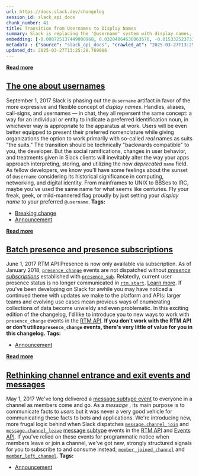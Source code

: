 ```yaml
---
url: https://docs.slack.dev/changelog
session_id: slack_api_docs
chunk_number: 41
title: Transition from Usernames to Display Names
summary: Slack is replacing the '@username' system with display names, allowing for more expressive user identification. This change aims to accommodate user preferences while ensuring backward compatibility for developers. It may also affect app behavior and user interactions.
embedding: [-0.008725137449800968, 0.03204864636063576, -0.015332523733377457, -0.0036319445353001356, 0.012127659283578396, 0.03843013569712639, -0.005322616547346115, 0.005019071977585554, -0.025413021445274353, 0.020175116136670113, -0.009078096598386765, -0.0056367493234574795, -0.02600599266588688, 0.06144304201006889, 0.00039001929690130055, 0.04633641242980957, -0.02436826378107071, 0.01653258316218853, -0.044133950024843216, 0.04091496765613556, 0.05822405591607094, 0.013525375165045261, 0.02699427679181099, 0.08849379420280457, -0.020415127277374268, 0.024961235001683235, -0.016109032556414604, 0.039503131061792374, -0.01965273730456829, -0.039700787514448166, 0.05232258886098862, -0.032500430941581726, 0.0031907460652291775, 0.02568127028644085, 0.00012485911429394037, -0.004595521371811628, -0.018777400255203247, 0.017450274899601936, 0.025469494983553886, -0.024918880313634872, -0.027403708547353745, -0.004832003731280565, 0.0330934040248394, 0.009480468928813934, -0.03385579213500023, 0.019935104995965958, -0.024354146793484688, 0.011019368655979633, 0.012445321306586266, 0.04438807815313339, -0.06635622680187225, -0.041479699313640594, -0.013560671359300613, 0.015431351959705353, -0.016433754935860634, -0.06133009493350983, -0.0047225868329405785, -0.022462287917733192, 0.0053614419884979725, -0.032415721565485, -0.019073884934186935, -0.03227453678846359, -0.0011665283236652613, -0.05952294543385506, -0.006653270218521357, -0.012868871912360191, -0.05480741709470749, 0.002774254884570837, 0.01767616905272007, -0.0101510901004076, 0.06827632337808609, -0.008838084526360035, -0.0452069416642189, -0.0283214021474123, -0.034448765218257904, -0.01277710311114788, 0.004553166683763266, 0.07307656109333038, -0.02162930555641651, 0.006420317571610212, -0.005908527877181768, 0.02407177910208702, -0.044924575835466385, -0.01866445317864418, -0.04851063713431358, 0.01605255901813507, -0.02914026565849781, -0.03843013569712639, 0.00650149816647172, 0.012628859840333462, -0.019511554390192032, -0.01636316254734993, -0.029224975034594536, -0.013363013975322247, 0.06229013949632645, -0.04534812644124031, 0.0012556504225358367, -0.003010737244039774, -0.00670974375680089, 0.015120748430490494, 0.0283214021474123, -0.07906273752450943, -0.04907536879181862, -0.04992247000336647, 0.029422633349895477, -0.026627199724316597, 0.05952294543385506, 0.03433581814169884, -0.01833973079919815, -0.0470988005399704, -0.11972357332706451, 0.010468753054738045, 0.00917692482471466, -0.0206410214304924, -0.021233992651104927, -0.03405344858765602, 0.03300869092345238, 0.0056720455177128315, 0.010468753054738045, 0.010031084530055523, -0.030665047466754913, -0.015276050195097923, 0.014033636078238487, 0.042326800525188446, 0.010638173669576645, -0.06533970683813095, 0.011640575714409351, -0.011280558072030544, -0.06443613022565842, 0.009720481000840664, 0.07996630668640137, 0.0062438384629786015, 0.058675844222307205, -0.047522351145744324, -0.033940501511096954, -0.021558713167905807, -0.037695981562137604, 0.005336734466254711, -0.02078220434486866, -0.024749459698796272, 0.012064126320183277, -0.04071730747818947, 0.0024107075296342373, -0.008781610988080502, -0.017252618446946144, 0.013715973123908043, -0.0334322415292263, 0.007433309219777584, 0.010136972181499004, -0.008541598916053772, -0.054270919412374496, 0.01293240487575531, -0.032415721565485, 0.017619695514440536, -0.0034942906349897385, -0.03761127218604088, 0.01996334083378315, 0.07398013025522232, 0.030693283304572105, -0.02799667976796627, -0.02096574380993843, 0.005262613296508789, -0.03645356744527817, 0.011718226596713066, -0.020909270271658897, -0.03501349687576294, 0.03306516632437706, -0.016800832003355026, -0.06901047378778458, -0.007602729368954897, -0.0028095508459955454, -0.01915859431028366, -0.025102417916059494, 0.0038543082773685455, -0.019525671377778053, -0.02078220434486866, -0.031512148678302765, -0.033488716930150986, -0.017464393749833107, 0.003939018584787846, 0.015981966629624367, 0.034307580441236496, -0.06296782195568085, -0.03715948760509491, -0.009381640702486038, -0.03676417097449303, -0.00801216159015894, 0.022857600823044777, 0.012021771632134914, -0.0026771912816911936, -0.03142743930220604, 0.0238882414996624, 0.017633814364671707, 0.030862703919410706, 0.01721026375889778, -0.03402521461248398, 0.020005695521831512, 0.009268693625926971, 0.02027394436299801, -0.060934778302907944, 0.007962746545672417, 0.002927792025730014, 0.05794169008731842, -0.04707056283950806, 0.006872104946523905, 0.004941421095281839, 0.01719614490866661, 0.05890173837542534, -0.03747009113430977, 0.006109714042395353, 0.053452055901288986, -0.026782501488924026, -0.029366159811615944, -0.0016641999827697873, -0.02208109200000763, 0.025780098512768745, -0.0706482008099556, 0.03546528518199921, -0.05599335953593254, 0.0021848140750080347, 0.005072015803307295, 0.040519651025533676, 0.060313571244478226, -0.005259083583950996, -0.00618030596524477, 0.01521957665681839, 0.033799320459365845, -0.026274241507053375, 0.015826664865016937, 0.00044230130151845515, 0.028194336220622063, -0.014097168110311031, -0.014083050191402435, -0.050317782908678055, 0.03365813568234444, -0.03651004284620285, 0.0007288596243597567, -0.039700787514448166, 0.008972208946943283, 0.012254724279046059, -0.009925196878612041, 0.0036848881281912327, -0.0163772813975811, 0.041140858083963394, 0.003815482836216688, 0.02617541328072548, -0.01080759335309267, -0.02620364911854267, 0.027064869180321693, 0.030156785622239113, 0.08166050910949707, -0.0036566515918821096, 0.041338514536619186, 0.02028806321322918, -0.01784558966755867, -0.010094617493450642, 0.004676701966673136, 0.006607385817915201, 0.005428503733128309, 0.032302774488925934, 0.014668961055576801, -0.031822752207517624, -0.045715201646089554, -0.005294379778206348, -0.005184962414205074, -0.0008338647894561291, 0.022024618461728096, 0.03933371230959892, 0.0018971527460962534, -0.009981670416891575, 0.030213259160518646, -0.010016966611146927, 0.012861812487244606, 0.009056918323040009, 0.007602729368954897, -0.004126086365431547, 0.01764793135225773, 0.05283084884285927, -0.03843013569712639, 0.003811953356489539, 0.0119441207498312, 0.0010985838016495109, 0.03588883578777313, -0.04613875225186348, -0.01883387379348278, 0.014301883988082409, -0.02274465560913086, -0.014181878417730331, -0.0007284184102900326, -0.011908824555575848, -0.013101824559271336, 0.054581522941589355, -0.01852327026426792, -0.016659647226333618, -0.018382085487246513, 0.03800658509135246, 0.052943795919418335, -0.03374284505844116, 0.010454635135829449, -0.0009000445134006441, 0.017760878428816795, -0.014584250748157501, 0.008873380720615387, -0.043625690042972565, 0.06053946539759636, 0.07047878205776215, -0.007225063629448414, -0.02193990908563137, 0.0051002525724470615, -0.022306986153125763, 0.011478215456008911, 0.022645827382802963, -0.05895821005105972, -0.05110841244459152, -0.02882966212928295, 0.004044906236231327, 0.030213259160518646, 0.026415424421429634, -0.013701854273676872, 0.032811034470796585, -0.003060151357203722, -0.0053755599074065685, -0.012050008401274681, -0.011414682492613792, 0.032161589711904526, -0.03730066865682602, 0.029196739196777344, -0.029676763340830803, 0.030467389151453972, -0.01979392021894455, 0.02768607623875141, -0.061273619532585144, 0.028109626844525337, 0.03272632509469986, 0.0034642890095710754, 0.00027089574723504484, 0.0029136736411601305, 0.04255269467830658, 0.019045649096369743, 0.039361946284770966, 0.0237188208848238, -0.013970103114843369, -0.041338514536619186, -0.004291977267712355, 0.020019814372062683, 0.013130061328411102, 0.02666955441236496, -0.055400390177965164, -0.04616698995232582, 0.05991825833916664, -0.022335221990942955, -0.006152069196105003, 0.03058033622801304, -0.04402100294828415, -0.025977756828069687, 0.015177221968770027, 0.0395878404378891, -0.030552100390195847, -0.018749162554740906, 0.031963933259248734, -0.04365392401814461, -0.01333477720618248, -0.03385579213500023, -0.01835384964942932, 0.007196826860308647, -0.002426590770483017, -0.04749411344528198, -0.01383597869426012, 0.01736556552350521, -0.030862703919410706, 0.02914026565849781, -0.0349852591753006, 0.025808336213231087, -0.026895448565483093, -0.030043840408325195, 0.040999677032232285, -0.010038143955171108, -0.00486729945987463, 0.018255021423101425, 0.0510237030684948, 0.013271245174109936, 0.0373571440577507, 0.0021124575287103653, -0.010242859832942486, -0.015953730791807175, 0.031229780986905098, -0.04241150990128517, -0.0021406940650194883, -0.02570950798690319, 0.02568127028644085, -0.016956133767962456, -0.02306937612593174, -0.007638025097548962, 0.02796844206750393, 0.009353403933346272, 0.010737001895904541, 0.010532286018133163, 0.007468604948371649, 0.06155598908662796, -0.01423129253089428, 0.043117426335811615, 0.0013712443178519607, -0.0029825004749000072, 0.004267270211130381, -0.045912861824035645, 0.03074975684285164, 0.015092511661350727, -0.0021301053930073977, -0.005184962414205074, 0.028603767976164818, 0.03074975684285164, 0.04659054055809975, 0.027431946247816086, 0.003991962410509586, -0.004768471233546734, -0.018452677875757217, 0.024311792105436325, 0.035775888711214066, 0.03820424526929855, 0.06742922216653824, 0.014923091046512127, -0.06968815624713898, 0.0111323157325387, -0.011732345446944237, -0.03523939102888107, 0.030354443937540054, 0.022377578541636467, -0.04910360649228096, 0.050684861838817596, -0.10159561783075333, -0.05503331124782562, -0.030862703919410706, 0.04927302524447441, -0.026274241507053375, 0.050317782908678055, -0.013701854273676872, 0.008654545992612839, 0.00900750420987606, -0.013560671359300613, 0.004136675503104925, 0.02031629905104637, 0.0042002080008387566, -0.013638322241604328, 0.009353403933346272, -0.02604834735393524, 0.02195402793586254, -0.03453347459435463, -0.046251699328422546, 0.00043480092426761985, 0.015840783715248108, -0.028081389144062996, 0.0026189531199634075, 0.012897108681499958, 0.0031042713671922684, -0.06629975140094757, 0.016419636085629463, 0.02914026565849781, -0.01529016811400652, 0.03749832510948181, -0.005813228897750378, -0.01375126838684082, -0.021177519112825394, 0.007140353322029114, 0.055259205400943756, -0.020033933222293854, -0.0349852591753006, -0.016447871923446655, -0.0116899898275733, 0.0069250487722456455, -0.029083792120218277, 0.05076957121491432, 0.013313599862158298, -0.0014206585474312305, -0.0024812992196530104, -0.05568275600671768, -0.011393505148589611, -0.0008541599381715059, -0.008626309223473072, 0.030806230381131172, 0.001016520895063877, 0.044868104159832, 0.010292273946106434, 0.0004275211540516466, 0.01005932129919529, -0.016631411388516426, -0.019102122634649277, 0.019229186698794365, 0.006395610515028238, -0.031173307448625565, 0.026768382638692856, -0.032669853419065475, 0.004383746534585953, -0.013320659287273884, -0.01737968437373638, 0.012657096609473228, 0.010659351013600826, 0.008202758617699146, -0.012226487509906292, 0.040830254554748535, -0.024354146793484688, -0.02863200567662716, -0.048680055886507034, 0.012353552505373955, 0.02812374383211136, 0.021332820877432823, 0.04630817472934723, -0.023450572043657303, -0.005174373742192984, -0.024594157934188843, 0.006727391853928566, -0.003670769976451993, -0.028914371505379677, 0.0020259825978428125, 0.02734723500907421, 0.00900750420987606, 0.02212344855070114, 0.004884947557002306, 0.006600326392799616, -0.00065915024606511, 0.02964852564036846, 0.007701557595282793, -0.006921519059687853, 0.013447724282741547, -0.006102655082941055, -0.010878185741603374, 0.015558416955173016, -0.023295270279049873, -0.05119312182068825, -0.022829364985227585, -0.003935488872230053, 0.018720926716923714, -0.010729942470788956, 0.02143164910376072, 0.023972950875759125, -0.03010031394660473, 0.034307580441236496, -0.03783716633915901, -0.052774377167224884, -0.019426843151450157, -0.0075462558306753635, -0.022716417908668518, 0.02208109200000763, 0.0065544419921934605, 0.0317380428314209, -0.03300869092345238, 0.004390805494040251, 0.003956666216254234, -0.0004427424864843488, 0.014097168110311031, 0.027869613841176033, 0.03783716633915901, -0.004521400202065706, 0.03535233810544014, -0.048680055886507034, 0.008703960105776787, -0.013610085472464561, 0.005421444773674011, -0.008816907182335854, 0.020386891439557076, 0.006222660653293133, -0.023831767961382866, -0.03834542632102966, 0.008195700123906136, 0.012748866342008114, -0.010849948972463608, 0.00834394246339798, 0.00031567737460136414, 0.011506451293826103, -0.035945307463407516, -0.010504049248993397, 0.048341214656829834, 0.003886074759066105, 0.0031007416546344757, -0.018198547884821892, 0.02013276144862175, -0.046901144087314606, -0.004528459161520004, -0.0006437083357013762, 0.014273647218942642, -0.013243008404970169, -0.0009715186897665262, -0.046872906386852264, -0.004602580796927214, 0.038063060492277145, -0.06607385724782944, -0.032641615718603134, -0.037413615733385086, -0.030636809766292572, -0.0424962192773819, 0.004263740498572588, -0.006173246540129185, 0.0008850438171066344, 0.02227875031530857, 0.012134717777371407, 0.006332078017294407, -0.011266440153121948, -0.006836808752268553, -0.03156862035393715, -0.035747651010751724, 0.015445469878613949, -0.007581551559269428, 0.019610382616519928, -0.03811953216791153, -0.009911078959703445, -0.015120748430490494, 0.021728133782744408, 0.00803333893418312, -0.05421444773674011, -0.021064572036266327, 0.006893282290548086, 0.03487231209874153, 0.01606667786836624, 0.012635919265449047, -0.028688479214906693, -0.029196739196777344, 0.01243120338767767, -0.010581700131297112, -0.02061278559267521, 0.027121342718601227, 0.02191167324781418, -0.04851063713431358, 0.006314429920166731, -0.009889901615679264, 0.0020789264235645533, 0.0015530179953202605, 0.04800237715244293, 0.010765238665044308, -0.04447278752923012, 0.040350232273340225, 0.016772594302892685, 0.01650434546172619, -0.008223935961723328, 0.019991576671600342, -0.0206410214304924, -0.03340400755405426, -0.010758179239928722, 0.028067272156476974, -3.300714888609946e-05, -0.002077161567285657, -0.03978549689054489, 0.037074774503707886, 0.01685730554163456, 0.01781735196709633, 0.008908675983548164, 0.005739107728004456, -0.03648180514574051, 0.010249919258058071, 0.01375126838684082, 0.02847670391201973, 0.0057214596308767796, -0.006399140227586031, -0.027530774474143982, 0.07499665021896362, 0.004249622114002705, 0.031201543286442757, -0.019709210842847824, 0.003169568721204996, 0.003545469604432583, 0.014668961055576801, 0.037554800510406494, -0.003566647181287408, 0.0317380428314209, -0.0010721118887886405, 0.03504173457622528, -0.01569960080087185, -0.0072180042043328285, -0.007249770686030388, -0.00499436492100358, 0.000758861075155437, 0.00036354741314426064, -0.021022217348217964, 0.03766774758696556, 0.06697743386030197, -0.019836274906992912, 0.031145069748163223, 0.005594394635409117, -0.008492184802889824, -0.0072356523014605045, 0.007878037169575691, 0.02846258506178856, -0.018424442037940025, 0.03907958045601845, -0.0487930029630661, -0.02294231206178665, 0.00972754042595625, -0.026613080874085426, -0.000630472379270941, 0.015516062267124653, 0.0003172215656377375, 0.026641318574547768, 0.004104909021407366, -0.005001423880457878, 0.029168501496315002, -0.008096870966255665, 0.020810442045331, -0.006003826390951872, 0.0005148784257471561, 0.014273647218942642, 0.012720629572868347, -0.03523939102888107, 0.023860003799200058, -0.0055238027125597, -0.017252618446946144, -0.0010306392796337605, 0.014513659290969372, -0.015021920204162598, -0.010327570140361786, -0.030806230381131172, 0.043286848813295364, -0.034589946269989014, -0.014584250748157501, 0.00022854072449263185, 0.01038404367864132, 0.020245708525180817, -0.013927748426795006, -0.007934510707855225, -0.030043840408325195, 0.003526056883856654, -0.012925345450639725, -0.005280261393636465, -0.007715675979852676, -0.006903870962560177, -0.03778069466352463, 0.018749162554740906, 0.004309624899178743, -0.026881329715251923, -0.001597137888893485, 0.031342726200819016, -0.025413021445274353, 0.022518761456012726, -0.0021883435547351837, 0.04156440868973732, 0.009226338937878609, -0.03515468165278435, 0.009826368652284145, 0.03780892863869667, -0.062459561973810196, 0.025469494983553886, -0.023789413273334503, 0.00231540878303349, 0.016137268394231796, -0.02129046618938446, 0.046421121805906296, -0.006003826390951872, 0.025624796748161316, 0.024932999163866043, -0.01736556552350521, 0.032641615718603134, -0.027770785614848137, 0.022222276777029037, 0.0237188208848238, 0.012487676925957203, -0.02305525913834572, 0.006999169941991568, -0.0018459736602380872, 0.020683376118540764, -0.009882842190563679, -0.023521164432168007, 0.017633814364671707, 0.029168501496315002, -0.0003944312920793891, 0.02441062033176422, -0.011937061324715614, -0.003554293420165777, -0.010878185741603374, -0.011577043682336807, -0.025342430919408798, -0.04907536879181862, -0.005234376527369022, 0.028872016817331314, -0.01506427489221096, -0.012240605428814888, 0.004602580796927214, 0.011082901619374752, 0.00433786166831851, -0.009346344508230686, -0.03874073922634125, -0.0028677890077233315, -0.0069144596345722675, -0.030410917475819588, 0.00193244859110564, 0.024029424414038658, -0.003118389518931508, -0.002251876052469015, 0.004231974016875029, -0.029196739196777344, -0.009720481000840664, -0.05794169008731842, -0.01848091371357441, -0.03300869092345238, -0.06437965482473373, -0.002634836360812187, 0.021671660244464874, 0.002753077307716012, -0.020189234986901283, 0.0014912502374500036, 0.01087112631648779, -0.10950189083814621, -0.005068486090749502, 0.023436453193426132, -0.013214771635830402, 0.006850927136838436, 0.001870680833235383, -0.007673320826143026, 0.0441904217004776, 0.05308498069643974, -0.04661877825856209, 0.033488716930150986, -0.017902063205838203, -0.005580276250839233, -0.03447699919342995, 0.02374705672264099, -0.016123151406645775, 0.013384191319346428, 0.030185023322701454, 0.01623609848320484, 0.006946226116269827, -0.005537921097129583, 0.03255690634250641, -0.02305525913834572, 0.043766871094703674, 0.02637306973338127, 0.0056720455177128315, 0.005269672721624374, 0.0028589649591594934, 0.04707056283950806, -0.04006786644458771, 0.019116239622235298, 0.020570429041981697, -0.03995491936802864, -0.01602432318031788, -0.04063259810209274, 0.027050750330090523, 0.004246092401444912, -0.0012838870752602816, -0.005573216825723648, -0.0520402230322361, 0.020584547892212868, -0.0078074452467262745, 0.034448765218257904, -0.028674360364675522, 0.0233799796551466, 0.03718772158026695, -0.016109032556414604, -0.021191636100411415, -0.0065615009516477585, 0.04136675223708153, 0.01879151724278927, 0.009360463358461857, 0.0194550808519125, 0.0066285631619393826, 0.012664156034588814, -0.005308498162776232, -0.04433160647749901, -0.029027318581938744, 0.0016183153493329883, -0.009529883041977882, 0.060313571244478226, -0.0006401787395589054, -0.0015618420438840985, -0.017563221976161003, 0.016758475452661514, -0.00396372564136982, -0.014937209896743298, -0.004920243285596371, 0.00319427577778697, 0.011562924832105637, 0.010518167167901993, 0.029083792120218277, 0.0163772813975811, 0.00973459891974926, 0.025949519127607346, 0.011591161601245403, 0.019356252625584602, 0.00757449259981513, 0.012339434586465359, -0.025074182078242302, 0.029253212735056877, 0.009148688055574894, 0.023365862667560577, 0.037413615733385086, -0.013638322241604328, -0.007348598912358284, -0.016476109623908997, -0.015925493091344833, 0.014908973127603531, 0.0018530328525230289, 0.051164884120225906, -0.00753213744610548, 0.021544596180319786, -0.004429630935192108, -0.020203351974487305, 0.0010429928079247475, -0.021869316697120667, 0.01260768249630928, -0.0010544639080762863, -0.016899660229682922, 0.020542193204164505, 0.03419463336467743, 0.006977992597967386, -0.053452055901288986, -0.010306392796337605, -0.017323210835456848, 0.009755777195096016, 0.01835384964942932, -0.0013244772562757134, 0.023619992658495903, 0.009289871901273727, -0.020033933222293854, 0.015586653724312782, 0.024283554404973984, -0.02291407436132431, -0.005252024624496698, 0.03989844396710396, -0.01482426282018423, 0.011612338945269585, 0.010758179239928722, -0.031173307448625565, -0.005664986092597246, -0.017619695514440536, 0.023944715037941933, 0.025469494983553886, 0.033799320459365845, 0.014598369598388672, 0.002940145554021001, 0.00030552982934750617, -0.006868575233966112, 0.021064572036266327, 0.015629008412361145, -0.017125552520155907, 0.027276644483208656, -0.01917271316051483, -0.005047308746725321, 0.00592970522120595, -0.015233694575726986, -0.020739849656820297, 0.01636316254734993, -0.01883387379348278, -0.004369628150016069, -0.035747651010751724, 0.012374729849398136, 0.002620717976242304, -0.007020347286015749, -0.03552175685763359, 0.009085155092179775, -0.031992170959711075, 8.581307338317856e-05, 0.03436405211687088, -0.008922794833779335, -0.009776954539120197, 0.01277710311114788, -0.02698015794157982, 0.021361056715250015, 0.009028682485222816, -0.03504173457622528, -0.03142743930220604, -0.008901616558432579, 0.005788521841168404, 0.04331508278846741, 0.03221806511282921, -0.0014286000514402986, 0.010129912756383419, -0.0010685822926461697, -0.01798677258193493, 0.001637728069908917, -0.014450127258896828, 0.016589056700468063, -0.005576746538281441, 0.015332523733377457, 0.021883435547351837, 0.03947489336133003, -0.01979392021894455, 0.03811953216791153, 0.012417085468769073, 0.016320807859301567, 0.014097168110311031, 0.022306986153125763, -0.009289871901273727, -0.002737194299697876, 0.010285214520990849, 0.006526205223053694, -0.001210648100823164, -0.018071481958031654, 0.0030389740131795406, 0.019539790228009224, -0.018424442037940025, 0.013257126323878765, -0.005333205219358206, 0.048849474638700485, -0.0044437493197619915, 0.03571941331028938, -0.053593240678310394, 0.0009715186897665262, 0.0003106036165263504, -0.02816610038280487, -0.027615483850240707, 0.02699427679181099, -0.005943823605775833, 0.032669853419065475, -0.0018018538830801845, 0.00827335100620985, 0.000721800432074815, 0.00548144755885005, -0.002513065468519926, 0.01769028790295124, 0.023168206214904785, 0.009889901615679264, 0.015318404883146286, 0.030523862689733505, -0.02212344855070114, 0.0014833087334409356, 0.012805339880287647, 0.01423129253089428, 0.011365268379449844, -0.040830254554748535, 0.005174373742192984, -0.017916180193424225, -0.02747430093586445, -0.014556013979017735, -0.006074418313801289, 0.024029424414038658, 0.027093105018138885, 0.02665543742477894, -0.04187501221895218, -0.01497956458479166, -0.03727243095636368, -0.01349007897078991, 0.003081328934058547, -0.00474376417696476, -0.022377578541636467, 0.00827335100620985, 0.0162078607827425, -0.018622098490595818, 0.02391647733747959, 0.002393059665337205, -0.011414682492613792, 0.03535233810544014, -0.008153344504535198, 0.019257424399256706, -0.00841453392058611, -0.06076535955071449, -0.006046181544661522, 0.005513214040547609, 0.009325167164206505, 0.036425333470106125, 0.020259825512766838, 0.012925345450639725, -0.0018336201319471002, 0.024523567408323288, -0.008478066883981228, -0.012007652781903744, 0.01220531016588211, 0.004313154611736536, 0.012297078967094421, 0.018452677875757217, 0.01852327026426792, -0.005227317567914724, 0.012741806916892529, 0.011167610995471478, 0.0235494002699852, 0.011231143958866596, -0.0281519815325737, -0.024325909093022346, -0.005587335210293531, 0.01651846431195736, 0.010687587782740593, 0.006487379781901836, -0.017097316682338715, 0.058675844222307205, 0.00019622294348664582, 0.0204716008156538, -0.024791814386844635, -0.03899487107992172, -0.012212368659675121, 0.009275753051042557, -0.02555420622229576, 0.0032648674678057432, 0.00010660453699529171, -0.037244196981191635, -0.013927748426795006, 0.025667153298854828, 0.005576746538281441, -0.017591459676623344, 0.0050084833055734634, -0.011873528361320496, 0.036905355751514435, -0.03456170856952667, 0.011915883980691433, 0.030043840408325195, -0.004531988874077797, -0.029817946255207062, -0.009501646272838116, -0.02666955441236496, 0.001434776932001114, 0.0038825450465083122, 0.0043943352065980434, 0.006370903458446264, -0.00527320196852088, -0.014697197824716568, 0.019906867295503616, 0.015600771643221378, 0.00382254202850163, 0.026613080874085426, 0.006074418313801289, 0.004916714038699865, 0.010525226593017578, 0.011040546000003815, -0.03221806511282921, 0.00519202183932066, 0.030156785622239113, 0.026104820892214775, -0.01651846431195736, 0.03190746158361435, -0.011005250737071037, 0.008661605417728424, 0.021050453186035156, -0.015501943416893482, 0.00540026742964983, 0.06166893243789673, 0.007899214513599873, 0.014584250748157501, 0.023605873808264732, 0.0037060657050460577, 0.019737446680665016, 0.014372476376593113, 0.008492184802889824, 0.004256681073457003, 0.017407920211553574, -0.020062169060111046, -0.012445321306586266, 0.010666410438716412, -0.03933371230959892, 0.007673320826143026, -0.019073884934186935, -0.005121429916471243, 0.031483910977840424, 0.000474729371489957, -0.011471156030893326, -0.010024025104939938, -0.01815619319677353, 0.018212666735053062, 0.0399266816675663, -0.04074554517865181, 0.030354443937540054, 0.010737001895904541, -0.0263589508831501, -0.00175773398950696, 0.09272929280996323, -0.004726116079837084, 0.006713273469358683, 0.03456170856952667, 0.00630384124815464, 0.01639140024781227, -0.011442919261753559, 0.04009610041975975, -0.014210115186870098, -0.03563470393419266, -0.010024025104939938, 0.038063060492277145, 0.02239169552922249, 0.02847670391201973, -0.0033531070221215487, 0.025497732684016228, -0.016109032556414604, 0.05568275600671768, 0.032811034470796585, -0.003400756511837244, 0.010285214520990849, 0.03549352288246155, -0.021191636100411415, -0.014104227535426617, -0.0005731165874749422, -0.010574640706181526, 0.028914371505379677, -0.019737446680665016, 0.04111262410879135, 0.005986178759485483, -0.004306095652282238, -0.027389591559767723, -0.007892155088484287, 0.03422287106513977, -0.026316596195101738, 0.018847990781068802, 0.002567774150520563, -0.003914311528205872, 0.014951327815651894, -0.01879151724278927, -0.0022624649573117495, -0.02031629905104637, -0.0022254041396081448, -0.023436453193426132, -0.010129912756383419, 0.01915859431028366, -0.005463799927383661, -0.04500928521156311, -0.012304138392210007, -0.03026973269879818, -0.01514898519963026, 0.00940281804651022, 0.035917069762945175, -0.021841080859303474, -0.005209669470787048, -0.010355806909501553, 0.01980803906917572, 0.05051543936133385, -0.03481584042310715, 0.014570132829248905, -0.021572832018136978, 0.05616277828812599, 0.007027406711131334, -0.001551253255456686, -0.001592725864611566, 0.009127510711550713, -0.0063356077298521996, -0.02586480975151062, -0.014866618439555168, 0.020881032571196556, 0.004793178290128708, -0.007020347286015749, -0.014210115186870098, 0.024918880313634872, -0.025935400277376175, -0.007189767435193062, -0.04421865940093994, 0.012170013971626759, 0.00818864069879055, 0.01210648100823164, -0.029168501496315002, -0.009134570136666298, -0.013320659287273884, 0.006480320822447538, -0.03910781815648079, 0.015501943416893482, 0.0019642149563878775, -0.03317811340093613, -0.00405902462080121, -0.004037846811115742, 0.013624203391373158, 0.008619249798357487, 0.03603001683950424, 0.025596560910344124, 0.028349637985229492, 0.007962746545672417, -0.026471897959709167, -0.006515616551041603, -0.0008973973453976214, -0.0002881024847738445, 0.000701064127497375, -0.001439188839867711, -0.009219279512763023, 0.01234649308025837, 0.005954412277787924, 0.020838677883148193, -0.02489064261317253, -0.0022377579007297754, -0.020076287910342216, 0.03300869092345238, -0.03910781815648079, -0.010567582212388515, 0.011082901619374752, 0.04323037341237068, 0.006462672725319862, 0.0059826490469276905, -0.033940501511096954, -0.010934658348560333, -0.021671660244464874, -0.035775888711214066, 0.037893641740083694, 0.005470858886837959, 0.0074615455232560635, 0.007616847287863493, -0.05319792777299881, -0.024184726178646088, 0.004821415059268475, 0.005834406241774559, 0.004369628150016069, 0.013454783707857132, -0.009191042743623257, 0.011577043682336807, 0.010574640706181526, -0.011435859836637974, -0.0017233205726370215, 0.02978970855474472, 0.004916714038699865, -0.005156725645065308, -0.046082280576229095, 0.02812374383211136, -0.034618183970451355, 0.027093105018138885, 0.01374420989304781, 0.037554800510406494, -0.01980803906917572, -0.006381492130458355, 0.0009671066654846072, -0.020372772589325905, -0.006437965668737888, -0.029083792120218277, -0.007835681550204754, -0.014541896060109138, 0.018043246120214462, -0.0001377641747239977, 0.010722883976995945, -0.03811953216791153, 0.03391226753592491, -0.05124959349632263, -0.005756755359470844, -0.002303055254742503, -0.004807296674698591, -0.014280706644058228, -0.02014687843620777, -0.03865602985024452, 0.012064126320183277, 0.02112104557454586, -0.009551061317324638, 0.00577440345659852, 0.0019395077833905816, 0.003305457765236497, -0.0019765684846788645, -0.01341948751360178, -0.023944715037941933, 0.034279342740774155, 0.02637306973338127, 0.004327272996306419, -0.007140353322029114, -0.0116899898275733, -0.02241993322968483, -0.006314429920166731, -0.04848239943385124, -0.0233799796551466, 0.024622395634651184, -0.007080350536853075, -0.016292570158839226, -0.028942609205842018, 0.012226487509906292, -0.019271541386842728, -0.004888477269560099, 0.012530031614005566, 0.012212368659675121, -0.006508557591587305, -0.00023295270511880517, 0.00700269965454936, 0.04012433812022209, -0.011054664850234985, 0.03447699919342995, 0.007715675979852676, 0.014365416951477528, -0.01667376607656479, -0.027911970391869545, -0.000412520399549976, -0.03278280049562454, 0.000929163652472198, 0.02292819321155548, -0.0074544865638017654, -0.008005102165043354, -0.003561352612450719, -0.01276298426091671, 0.012141777202486992, -0.03320634737610817, 0.01883387379348278, -0.0056226314045488834, 0.007119175978004932, -0.009042800404131413, 0.011125256307423115, -0.002666602609679103, 0.03588883578777313, -0.006342666689306498, -0.01529016811400652, -0.03094741329550743, 0.018862109631299973, -0.0011709403479471803, -0.03490054979920387, 0.03978549689054489, 0.041507937014102936, -0.003118389518931508, -0.023761175572872162, -0.009042800404131413, -0.04145146161317825, 0.032811034470796585, 0.018847990781068802, -0.019384488463401794, 0.022222276777029037, 0.004524929914623499, 0.00957929715514183, -0.007821563631296158, -0.0028395522385835648, 0.003271926660090685, -0.007048584055155516, 0.044416315853595734, 0.011435859836637974, -0.020570429041981697, 0.03506997227668762, -0.006381492130458355, 0.040689073503017426, -0.009134570136666298, -0.03187922388315201, -0.004344921093434095, -0.0056967525742948055, 0.0220952108502388, -0.0011232908582314849, 0.01835384964942932, -0.05924057960510254, -0.006010885816067457, -0.017549103125929832, -0.001198294572532177, -0.00035781183396466076, 0.05336734652519226, 0.006349726114422083, 0.006229720078408718, -0.004676701966673136, 0.0025060062762349844, -0.0019518613116815686, -0.010334628634154797, 0.016984369605779648, 0.009826368652284145, -0.0031660390086472034, -0.014104227535426617, 0.024269435554742813, -0.0103205107152462, 0.01979392021894455, -0.004680231679230928, 0.015163103118538857, 0.0035737063735723495, 0.003210158785805106, 0.0103205107152462, -0.007849800400435925, 0.019229186698794365, -0.01863621547818184, 0.01668788492679596, -0.003953136969357729, -0.021544596180319786, 0.0005739990156143904, 0.0059826490469276905, 0.016278453171253204, -0.017549103125929832, -0.015798429027199745, 0.047578826546669006, 0.023450572043657303, 0.02748841978609562, 0.0008007748983800411, -0.002774254884570837, -0.020245708525180817, 0.036227673292160034, 0.007518019061535597, -0.01414658222347498, -0.009141628630459309, -0.007207415532320738, -0.0008254820131696761, 0.00417197123169899, 0.0033036929089576006, 0.015233694575726986, -0.0050755450502038, 0.004920243285596371, 0.06087830662727356, 0.006166187580674887, 0.010489930398762226, -0.0160384401679039, -0.01178881898522377, 0.03213335573673248, 0.00227305362932384, -0.0033407534938305616, -0.00017118494724854827, -0.006183835212141275, 0.00757449259981513, 0.010525226593017578, -0.004302565939724445, 0.01293240487575531, -0.0017930299509316683, 0.03552175685763359, -0.0018406793242320418, 0.029507342725992203, -0.015205458737909794, 0.005135548301041126, 0.006745039485394955, -0.0008140108548104763, -0.016617292538285255, 0.03111683391034603, -0.007034465670585632, 0.014556013979017735, -0.0018018538830801845, 0.004274329170584679, -0.009169865399599075, 0.008096870966255665, -0.0041649118065834045, 0.022871719673275948, 0.003019561292603612, 0.027940206229686737, -0.042467985302209854, -0.03204864636063576, -0.0012159425532445312, 0.005912057124078274, -0.008852202445268631, -0.004330802708864212, 0.02162930555641651, -0.017407920211553574, 0.003123684087768197, 0.02719193324446678, -0.023365862667560577, 0.020231589674949646, 0.019229186698794365, -0.004309624899178743, 0.004440219607204199, 0.016730239614844322, 0.02048571966588497, 0.015346641652286053, -0.02733311802148819, 0.05421444773674011, 0.02945086918771267, -0.016490228474140167, -0.013278304599225521, -0.0018159722676500678, 0.027431946247816086, -0.007433309219777584, 0.004373157396912575, 0.026401305571198463, 0.005587335210293531, 0.014372476376593113, 0.038853686302900314, -0.01014403160661459, -0.03289574384689331, 0.0101510901004076, -0.010624054819345474, 0.00926163513213396, -0.02813786268234253, -0.01651846431195736, -0.0018530328525230289, 0.014294825494289398, -0.03060857392847538, 0.010221682488918304, 0.016617292538285255, 0.018382085487246513, 0.022970547899603844, 0.02210932970046997, -0.017097316682338715, -0.026316596195101738, 0.017577340826392174, 0.0018424440640956163]
metadata : {"source": "slack_api_docs", "crawled_at": "2025-03-27T13:25:27.412497", "url_path": "/changelog", "chunk_size": 4527}
updated_dt: 2025-03-27T13:25:28.769006
---
```

[**Read more**](https://docs.slack.dev/changelog/2017/09/01/locale-locale-locale)
## [The one about usernames](https://docs.slack.dev/changelog/2017-09-the-one-about-usernames)
September 1, 2017
Slack is phasing out the `@username` artifact in favor of the more expressive and flexible concept of _display names_.
Handles, aliases, call-signs, and usernames — in chat, they all repersent the same concept: a way for an individual or entity to indicate a preferred identification noun, in whichever way is appropriate to the apparatus at work.
Users will be even better equipped to present their preferred nomenclature while giving organizations the option to work primarily with so-called _real_ names as suits "the suits."
The transition should be technically "backwards compatible" to you, the developer. But the social ramifications, changes in user behavior, and treatments given in Slack clients will inevitably alter the way your apps approach interpreting, storing, and utilizing the now _deprecated_ `name` field.
As fellow developers, we know you'll have some feelings about the sunset of `@username` considering its historical significance in computing, networking, and digital identity. From mainframes to UNIX to BBSes to IRC, maybe you've used the same name for what seems like centuries.
Fly your freak, geek, or mild-mannered flag proudly by just setting your _display name_ to your preferred `@username`.
**Tags:**
  * [Breaking change](https://docs.slack.dev/changelog/tags/breaking-change)
  * [Announcement](https://docs.slack.dev/changelog/tags/announcement)


[**Read more**](https://docs.slack.dev/changelog/2017-09-the-one-about-usernames)
## [Batch presence and presence subscriptions](https://docs.slack.dev/changelog/2017-06-batch-presence-and-presence-subscriptions)
June 1, 2017
RTM API Presence is now only available via subscription.
As of January 2018, [`presence_change`](https://docs.slack.dev/reference/events/presence_change) events are not dispatched without [_presence subscriptions_](https://docs.slack.dev/apis/web-api/user-presence-and-status) established with [`presence_sub`](https://docs.slack.dev/reference/events/presence_sub). Relatedly, current user presence status is no longer communicated in [`rtm.start`](https://docs.slack.dev/reference/methods/rtm.start). [Learn more](https://docs.slack.dev/changelog/2018-01-presence-present-and-future).
If you've been developing on Slack for awhile you may have noticed a continued theme with updates we make to the platform and APIs: larger teams and evolving use cases mean previous ways of enumerating collections of data become unwieldy and even problematic.
In this exciting edition of the changelog, I'd like to introduce you to new ways to work with `presence_change` events in the [RTM API](https://docs.slack.dev/legacy/legacy-rtm-api).
**If you don't work with the RTM API or don't utilize`presence_change` events, there's very little of value for you in this changelog.**
**Tags:**
  * [Announcement](https://docs.slack.dev/changelog/tags/announcement)


[**Read more**](https://docs.slack.dev/changelog/2017-06-batch-presence-and-presence-subscriptions)
## [Rethinking channel entrance and exit events and messages](https://docs.slack.dev/changelog/2017/05/01/rethinking-channel-entrance-and-exit-events-and-messages)
May 1, 2017
We've long delivered a [message subtype event](https://docs.slack.dev/reference/events/message) to everyone in a channel as members come and go.
As a _message_ , its main purpose is to communicate facts to _users_ but it was never a very good vehicle for communicating these facts to bots and applications.
We're introducing new, more frugal logic behind when Slack dispatches [`message.channel_join`](https://docs.slack.dev/reference/events/message/channel_join) and [`message.channel_leave`](https://docs.slack.dev/reference/events/message/channel_leave) [message subtype](https://docs.slack.dev/reference/events/message) events in the [RTM API](https://docs.slack.dev/legacy/legacy-rtm-api) and [Events API](https://docs.slack.dev/apis/events-api/).
If you've relied on these events for programmatic notice when members leave or join a channel, we've got new, strongly structured signals for you to subscribe to and consume instead, [`member_joined_channel`](https://docs.slack.dev/reference/events/member_joined_channel) and [`member_left_channel`](https://docs.slack.dev/reference/events/member_left_channel).
**Tags:**
  * [Announcement](https://docs.slack.dev/changelog/tags/announcement)